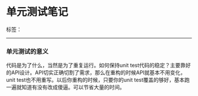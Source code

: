 # 单元测试笔记

标签：

---

### 单元测试的意义

代码是为了什么，当然是为了重复运行。如何保持unit test代码的稳定？主要靠好的API设计。API切实正确切割了需求，那么在重构的时候API就基本不用变化，unit test也不用重写。以后你重构的时候，只要你的unit test覆盖的够好，基本跑一遍就知道有没有改成傻逼。可以节省大量的时间。

<!--stackedit_data:
eyJoaXN0b3J5IjpbMTY5MjUyNTM4XX0=
-->
